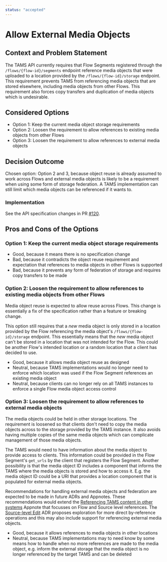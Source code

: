 ```yaml
---
status: "accepted"
---
```

# Allow External Media Objects

## Context and Problem Statement

The TAMS API currently requires that Flow Segments registered through the `/flows/{flow-id}/segments` endpoint reference media objects that were uploaded to a location provided by the `/flows/{flow-id}/storage` endpoint.
This requirement prevents TAMS from referencing media objects that are stored elsewhere, including media objects from other Flows.
This requirement also forces copy transfers and duplication of media objects which is undesirable.

## Considered Options

* Option 1: Keep the current media object storage requirements
* Option 2: Loosen the requirement to allow references to existing media objects from other Flows
* Option 3: Loosen the requirement to allow references to external media objects

## Decision Outcome

Chosen option: Option 2 and 3, because object reuse is already assumed to work across Flows and external media objects is likely to be a requirement when using some form of storage federation.
A TAMS implementation can still limit which media objects can be referenced if it wants to.

### Implementation

See the API specification changes in PR [#120](https://github.com/bbc/tams/pull/120).

## Pros and Cons of the Options

### Option 1: Keep the current media object storage requirements

* Good, because it means there is no specification change
* Bad, because it contradicts the object reuse requirement and expectation that references to media objects in other Flows is supported
* Bad, because it prevents any form of federation of storage and requires copy transfers to be made

### Option 2: Loosen the requirement to allow references to existing media objects from other Flows

Media object reuse is expected to allow reuse across Flows.
This change is essentially a fix of the specification rather than a feature or breaking change.

This option still requires that a *new* media object is only stored in a location provided by the Flow referencing the media object's `/flows/{flow-id}/storage` endpoint.
This essentially means that the *new* media object can't be stored in a location that was not intended for the Flow.
This could be another Flow's intended location or a random location that a client has decided to use.

* Good, because it allows media object reuse as designed
* Neutral, because TAMS implementations would no longer need to enforce which location was used if the Flow Segment references an existing media object
* Neutral, because clients can no longer rely on all TAMS instances to enforce a single Flow media object access control

### Option 3: Loosen the requirement to allow references to external media objects

The media objects could be held in other storage locations.
The requirement is loosened so that clients don't need to copy the media objects across to the storage provided by the TAMS instance.
It also avoids having multiple copies of the same media objects which can complicate management of those media objects.

The TAMS would need to have information about the media object to provide access to clients.
This information could be provided in the Flow Segment's `get_urls` by the client that registers the Flow Segment.
Another possibility is that the media object ID includes a component that informs the TAMS where the media objects is stored and how to access it.
E.g. the media object ID could be a URI that provides a location component that is populated for external media objects.

Recommendations for handling external media objects and federation are expected to be made in future ADRs and Appnotes.
These recommendations would extend the [Referencing TAMS content in other systems](../appnotes/0014-referencing-tams-content-in-other-systems.md) Appnote that focusses on Flow and Source level references.
The [Source-level Edit](../adr/0024-source-level-edit.md) ADR proposes exploration for more direct by-reference operations and this may also include support for referencing external media objects.

* Good, because it allows references to media objects in other locations
* Neutral, because TAMS implementations may to need know by some means how to handle when no more references are made to the media object, e.g. inform the external storage that the media object is no longer referenced by the target TAMS and can be deleted
